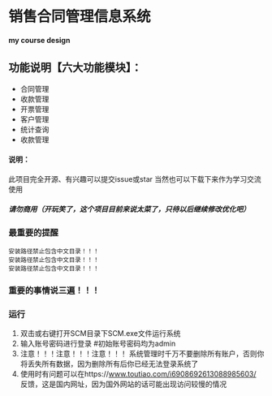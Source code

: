 # 销售合同管理信息系统
#### my course design

## 功能说明【六大功能模块】：

- 合同管理
- 收款管理
- 开票管理
- 客户管理
- 统计查询
- 收款管理

#### 说明：
此项目完全开源、有兴趣可以提交issue或star
当然也可以下载下来作为学习交流使用
##### 请勿商用（开玩笑了，这个项目目前来说太菜了，只待以后继续修改优化吧）



### 最重要的提醒
    安装路径禁止包含中文目录！！！
    安装路径禁止包含中文目录！！！
    安装路径禁止包含中文目录！！！
### 重要的事情说三遍！！！

### 运行
1. 双击或右键打开SCM目录下SCM.exe文件运行系统
2. 输入账号密码进行登录 #初始账号密码均为admin
3. 注意！！！注意！！！注意！！！ 系统管理时千万不要删除所有账户，否则你将丢失所有数据，因为删除所有后你已经无法登录系统了
4. 使用时有问题可以在https://www.toutiao.com/i6908692613088985603/
反馈，这是国内网址，因为国外网站的话可能出现访问较慢的情况
